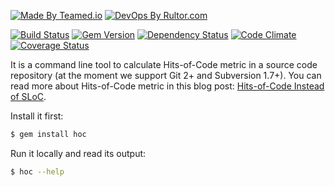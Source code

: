 [![Made By Teamed.io](http://img.teamed.io/btn.svg)](http://www.teamed.io)
[![DevOps By Rultor.com](http://www.rultor.com/b/teamed/hoc)](http://www.rultor.com/p/teamed/hoc)

[![Build Status](https://travis-ci.org/teamed/hoc.svg)](https://travis-ci.org/teamed/hoc)
[![Gem Version](https://badge.fury.io/rb/hoc.svg)](http://badge.fury.io/rb/hoc)
[![Dependency Status](https://gemnasium.com/teamed/hoc.svg)](https://gemnasium.com/teamed/hoc)
[![Code Climate](http://img.shields.io/codeclimate/github/teamed/hoc.svg)](https://codeclimate.com/github/teamed/hoc)
[![Coverage Status](https://coveralls.io/repos/teamed/hoc/badge.svg)](https://coveralls.io/r/teamed/hoc)

It is a command line tool to calculate Hits-of-Code metric
in a source code repository (at the moment we support Git 2+ and Subversion 1.7+).
You can read more about Hits-of-Code metric in this blog post:
[Hits-of-Code Instead of SLoC](http://www.yegor256.com/2014/11/14/hits-of-code.html).

Install it first:

```bash
$ gem install hoc
```

Run it locally and read its output:

```bash
$ hoc --help
```


